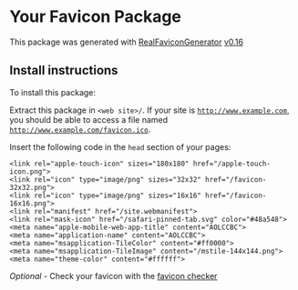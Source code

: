 # Your Favicon Package

This package was generated with [RealFaviconGenerator](https://realfavicongenerator.net/) [v0.16](https://realfavicongenerator.net/change_log#v0.16)

## Install instructions

To install this package:

Extract this package in <code>&lt;web site&gt;/</code>. If your site is <code>http://www.example.com</code>, you should be able to access a file named <code>http://www.example.com/favicon.ico</code>.

Insert the following code in the `head` section of your pages:

    <link rel="apple-touch-icon" sizes="180x180" href="/apple-touch-icon.png">
    <link rel="icon" type="image/png" sizes="32x32" href="/favicon-32x32.png">
    <link rel="icon" type="image/png" sizes="16x16" href="/favicon-16x16.png">
    <link rel="manifest" href="/site.webmanifest">
    <link rel="mask-icon" href="/safari-pinned-tab.svg" color="#48a548">
    <meta name="apple-mobile-web-app-title" content="AOLCCBC">
    <meta name="application-name" content="AOLCCBC">
    <meta name="msapplication-TileColor" content="#ff0000">
    <meta name="msapplication-TileImage" content="/mstile-144x144.png">
    <meta name="theme-color" content="#ffffff">

_Optional_ - Check your favicon with the [favicon checker](https://realfavicongenerator.net/favicon_checker)
